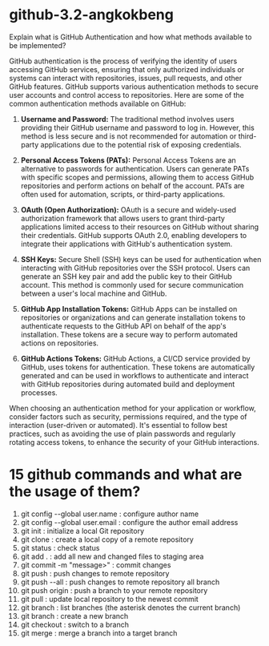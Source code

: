 # github-3.2-angkokbeng

Explain what is GitHub Authentication and how what methods available to be implemented?

GitHub authentication is the process of verifying the identity of users accessing GitHub services, ensuring that only authorized individuals or systems can interact with repositories, issues, pull requests, and other GitHub features. GitHub supports various authentication methods to secure user accounts and control access to repositories. Here are some of the common authentication methods available on GitHub:

1. **Username and Password:** The traditional method involves users providing their GitHub username and password to log in. However, this method is less secure and is not recommended for automation or third-party applications due to the potential risk of exposing credentials.

2. **Personal Access Tokens (PATs):** Personal Access Tokens are an alternative to passwords for authentication. Users can generate PATs with specific scopes and permissions, allowing them to access GitHub repositories and perform actions on behalf of the account. PATs are often used for automation, scripts, or third-party applications.

3. **OAuth (Open Authorization):** OAuth is a secure and widely-used authorization framework that allows users to grant third-party applications limited access to their resources on GitHub without sharing their credentials. GitHub supports OAuth 2.0, enabling developers to integrate their applications with GitHub's authentication system.

4. **SSH Keys:** Secure Shell (SSH) keys can be used for authentication when interacting with GitHub repositories over the SSH protocol. Users can generate an SSH key pair and add the public key to their GitHub account. This method is commonly used for secure communication between a user's local machine and GitHub.

5. **GitHub App Installation Tokens:** GitHub Apps can be installed on repositories or organizations and can generate installation tokens to authenticate requests to the GitHub API on behalf of the app's installation. These tokens are a secure way to perform automated actions on repositories.

6. **GitHub Actions Tokens:** GitHub Actions, a CI/CD service provided by GitHub, uses tokens for authentication. These tokens are automatically generated and can be used in workflows to authenticate and interact with GitHub repositories during automated build and deployment processes.

When choosing an authentication method for your application or workflow, consider factors such as security, permissions required, and the type of interaction (user-driven or automated). It's essential to follow best practices, such as avoiding the use of plain passwords and regularly rotating access tokens, to enhance the security of your GitHub interactions.

# 15 github commands and what are the usage of them?

1.	git config --global user.name : configure author name
2.	git config --global user.email : configure the author email address
3.	git init : initialize a local Git repository
4.	git clone : create a local copy of a remote repository
5.	git status : check status
6.	git add . :  add all new and changed files to staging area
7.	git commit -m "message>" : commit changes
8.	git push : push changes to remote repository
9.	git push --all : push changes to remote repository all branch
10.	git push origin <branch name> : push a branch to your remote repository
11.	git pull : update local repository to the newest commit
12.	git branch : list branches (the asterisk denotes the current branch)	
13.	git branch <branch name> : create a new branch
14.	git checkout <branch name> : switch to a branch	
15.	git merge <source branch> <target branch> : merge a branch into a target branch

